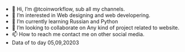 - 👋 Hi, I’m @tcoinworkflow, sub all my channels.
- 👀 I’m interested in Web designing and web developering.
- 🌱 I’m currently learning Russian and Python
- 💞️ I’m looking to collaborate on Any kind of project related to website.
- 📫 How to reach me contact me on other social media.
- Data of to day 05,09,20203

<!---
tcoinworkflow/tcoinworkflow is a ✨ special ✨ repository because its `README.md` (this file) appears on your GitHub profile.
You can click the Preview link to take a look at your changes.
--->
